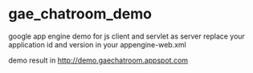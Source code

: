 # gae_chatroom_demo
google app engine demo for js client and servlet as server
replace your application id and version in your appengine-web.xml

demo result in http://demo.gaechatroom.appspot.com
